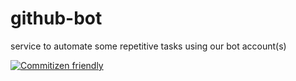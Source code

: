 # github-bot

service to automate some repetitive tasks using our bot account(s)

[![Commitizen friendly](https://img.shields.io/badge/commitizen-friendly-brightgreen.svg)](http://commitizen.github.io/cz-cli/)
